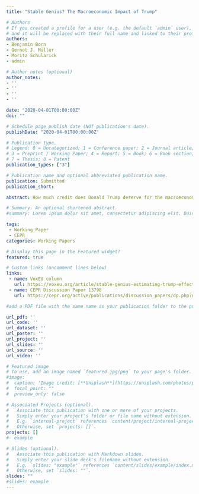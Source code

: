```yaml
---
title: "Stable Genius? The Macroeconomic Impact of Trump"

# Authors
# If you created a profile for a user (e.g. the default `admin` user), write the username (folder name) here
# and it will be replaced with their full name and linked to their profile.
authors:
- Benjamin Born
- Gernot J. Müller
- Moritz Schularick
- admin

# Author notes (optional)
author_notes:
- ''
- ''
- ''
- ''

date: "2020-04-01T00:00:00Z"
doi: ""

# Schedule page publish date (NOT publication's date).
publishDate: "2020-04-01T00:00:00Z"

# Publication type.
# Legend: 0 = Uncategorized; 1 = Conference paper; 2 = Journal article;
# 3 = Preprint / Working Paper; 4 = Report; 5 = Book; 6 = Book section;
# 7 = Thesis; 8 = Patent
publication_types: ["3"]

# Publication name and optional abbreviated publication name.
publication: Submitted
publication_short:

abstract: How much credit does Donald Trump deserve for the macroeconomic performance of the US economy? Growth and job creation have been robust during the first 2.5 years since he took office, but this does not prove that Trump made a difference. In this note we develop a counterfactual scenario for how the US economy would have evolved without Trump---we let a matching algorithm determine which combination of other economies best resembles the pre-election path of the US economy. We then compare the post-election performance of the US economy to this synthetic "doppelganger". For now there is little evidence for a Trump effect.

# Summary. An optional shortened abstract.
#summary: Lorem ipsum dolor sit amet, consectetur adipiscing elit. Duis posuere tellus ac convallis placerat. Proin tincidunt magna sed ex sollicitudin condimentum.

tags:
 - Working Paper
 - CEPR
categories: Working Papers

# Display this page in the Featured widget?
featured: true

# Custom links (uncomment lines below)
links:
 - name: VoxEU column
   url: https://voxeu.org/article/stable-genius-estimating-trump-effect-us-economy
 - name: CEPR Discussion Paper 13798
   url: https://cepr.org/active/publications/discussion_papers/dp.php?dpno=13798

#add a PDF file with the same name as your publication folder to the publication folder and a PDF link will be automatically generated

url_pdf: ''
url_code: ''
url_dataset: ''
url_poster: ''
url_project: ''
url_slides: ''
url_source: ''
url_video: ''

# Featured image
# To use, add an image named `featured.jpg/png` to your page's folder.
#image:
#  caption: 'Image credit: [**Unsplash**](https://unsplash.com/photos/pLCdAaMFLTE)'
#  focal_point: ""
#  preview_only: false

# Associated Projects (optional).
#   Associate this publication with one or more of your projects.
#   Simply enter your project's folder or file name without extension.
#   E.g. `internal-project` references `content/project/internal-project/index.md`.
#   Otherwise, set `projects: []`.
projects: []
#- example

# Slides (optional).
#   Associate this publication with Markdown slides.
#   Simply enter your slide deck's filename without extension.
#   E.g. `slides: "example"` references `content/slides/example/index.md`.
#   Otherwise, set `slides: ""`.
slides: ""
#slides: example
---
```


